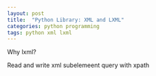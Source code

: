 ```yaml
---
layout: post
title:  "Python Library: XML and LXML"
categories: python programming
tags: python xml lxml
---
```


Why lxml? 

Read and write xml
subelemeent
query with xpath